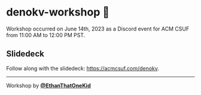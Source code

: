 # denokv-workshop 🦕

Workshop occurred on June 14th, 2023 as a Discord event for ACM CSUF from 11:00
AM to 12:00 PM PST.

## Slidedeck

Follow along with the slidedeck: <https://acmcsuf.com/denokv>.

---

Workshop by [**@EthanThatOneKid**](https://etok.codes)
